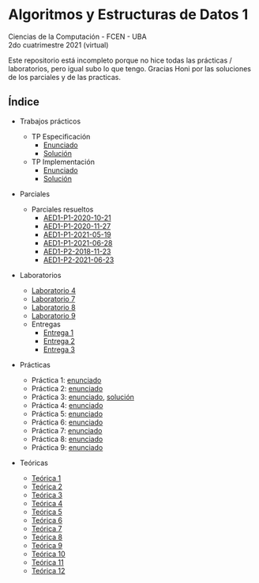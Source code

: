 # Algoritmos y Estructuras de Datos 1

Ciencias de la Computación - FCEN - UBA\
2do cuatrimestre 2021 (virtual)

Este repositorio está incompleto porque no hice todas las prácticas / laboratorios, pero igual subo lo que tengo.
Gracias Honi por las soluciones de los parciales y de las practicas.


## Índice

- Trabajos prácticos

  - TP Especificación
    - [Enunciado](TPs/TPE/TPE-Enunciado.pdf)
    - [Solución](TPs/TPE/TPE-Solución.pdf)
  - TP Implementación
    - [Enunciado](TPs/TPI/TPI-Enunciado.pdf)
    - [Solución](TPs/TPI)

- Parciales

  - Parciales resueltos
    - [AED1-P1-2020-10-21](Parciales/AED1-P1-2020-10-21)
    - [AED1-P1-2020-11-27](Parciales/AED1-P1-2020-11-27)
    - [AED1-P1-2021-05-19](Parciales/AED1-P1-2021-05-19)
    - [AED1-P1-2021-06-28](Parciales/AED1-P1-2021-06-28)
    - [AED1-P2-2018-11-23](Parciales/AED1-P2-2018-11-23)
    - [AED1-P2-2021-06-23](Parciales/AED1-P2-2021-06-23)

- Laboratorios

  - [Laboratorio 4](Laboratorios/Labo4)
  - [Laboratorio 7](Laboratorios/Labo7)
  - [Laboratorio 8](Laboratorios/Labo8)
  - [Laboratorio 9](Laboratorios/Labo9)
  - Entregas
    - [Entrega 1](Laboratorios/Entregas/Entrega1)
    - [Entrega 2](Laboratorios/Entregas/Entrega2)
    - [Entrega 3](Laboratorios/Entregas/Entrega3)

- Prácticas

  - Práctica 1: [enunciado](Prácticas/Enunciados/Práctica1.pdf)
  - Práctica 2: [enunciado](Prácticas/Enunciados/Práctica2.pdf)
  - Práctica 3: [enunciado](Prácticas/Enunciados/Práctica3.pdf), [solución](Prácticas/Soluciones/Práctica3.pdf)
  - Práctica 4: [enunciado](Prácticas/Enunciados/Práctica4.pdf)
  - Práctica 5: [enunciado](Prácticas/Enunciados/Práctica5.pdf)
  - Práctica 6: [enunciado](Prácticas/Enunciados/Práctica6.pdf)
  - Práctica 7: [enunciado](Prácticas/Enunciados/Práctica7.pdf)
  - Práctica 8: [enunciado](Prácticas/Enunciados/Práctica8.pdf)
  - Práctica 9: [enunciado](Prácticas/Enunciados/Práctica9.pdf)

- Teóricas
  - [Teórica 1](Teóricas/Teórica01.pdf)
  - [Teórica 2](Teóricas/Teórica02.pdf)
  - [Teórica 3](Teóricas/Teórica03.pdf)
  - [Teórica 4](Teóricas/Teórica04.pdf)
  - [Teórica 5](Teóricas/Teórica05.pdf)
  - [Teórica 6](Teóricas/Teórica06.pdf)
  - [Teórica 7](Teóricas/Teórica07.pdf)
  - [Teórica 8](Teóricas/Teórica08.pdf)
  - [Teórica 9](Teóricas/Teórica09.pdf)
  - [Teórica 10](Teóricas/Teórica10.pdf)
  - [Teórica 11](Teóricas/Teórica11.pdf)
  - [Teórica 12](Teóricas/Teórica12.pdf)
